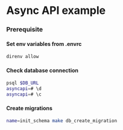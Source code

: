 # Async API example
### Prerequisite

#### Set env variables from .envrc
````bash
direnv allow
````

#### Check database connection
````bash
psql $DB_URL
asyncapi=# \d
asyncapi=# \c
````

#### Create migrations
````bash
name=init_schema make db_create_migration
````